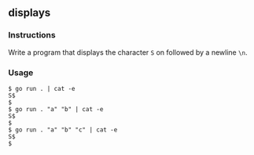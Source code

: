 ## displays

### Instructions

Write a program that displays the character `S` on followed by a newline `\n`.

### Usage

```console
$ go run . | cat -e
S$
$
$ go run . "a" "b" | cat -e
S$
$
$ go run . "a" "b" "c" | cat -e
S$
$
```
